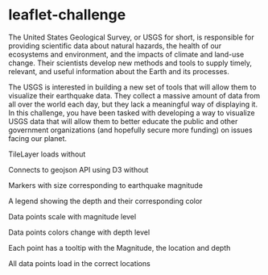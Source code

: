 # leaflet-challenge

The United States Geological Survey, or USGS for short, is responsible for providing scientific data about natural hazards, the health of our ecosystems and environment, and the impacts of climate and land-use change. Their scientists develop new methods and tools to supply timely, relevant, and useful information about the Earth and its processes.

The USGS is interested in building a new set of tools that will allow them to visualize their earthquake data. They collect a massive amount of data from all over the world each day, but they lack a meaningful way of displaying it. In this challenge, you have been tasked with developing a way to visualize USGS data that will allow them to better educate the public and other government organizations (and hopefully secure more funding) on issues facing our planet.

TileLayer loads without 

Connects to geojson API using D3 without 

Markers with size corresponding to earthquake magnitude 

A legend showing the depth and their corresponding color 

Data points scale with magnitude level 

Data points colors change with depth level

Each point has a tooltip with the Magnitude, the location and depth 

All data points load in the correct locations